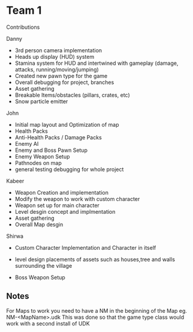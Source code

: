 Team 1
=====
Contributions

Danny

- 3rd person camera implementation
- Heads up display (HUD) system
- Stamina system for HUD and intertwined with gameplay (damage, attacks,  running/moving/jumping)
- Created new pawn type for the game
- Overall debugging for project, branches
- Asset gathering
- Breakable Items/obstacles (pillars, crates, etc)
- Snow particle emitter

John

- Initial map layout and Optimization of map
- Health Packs
- Anti-Health Packs / Damage Packs
- Enemy AI
- Enemy and Boss Pawn Setup
- Enemy Weapon Setup
- Pathnodes on map
- general testing debugging for whole project

Kabeer
- Weapon Creation and implementation
- Modify the weapon to work with custom character
- Weapon set up for main character
- Level desgin concept and implmentation
- Asset gathering 
- Overall Map desgin

Shirwa

- Custom Character Implementation and Character in itself

- level design placements of assets such as houses,tree and walls surrounding the village

- Boss Weapon Setup


Notes
------
For Maps to work you need to have a NM in the beginning of the Map
eg. NM-&lt;MapName&gt;.udk
This was done so that the game type class would work with a second install of UDK
